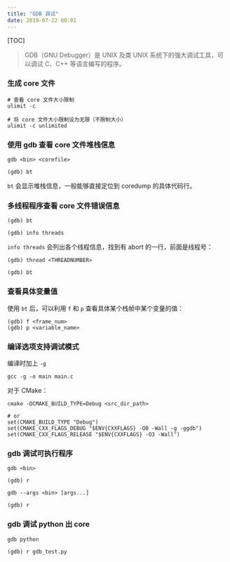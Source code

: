 ```yaml
---
title: "GDB 调试"
date: 2019-07-22 00:01
---
```


[TOC]

> GDB（GNU Debugger）是 UNIX 及类 UNIX 系统下的强大调试工具，可以调试 C、C++ 等语言编写的程序。

### 生成 core 文件

```
# 查看 core 文件大小限制
ulimit -c

# 将 core 文件大小限制设为无限（不限制大小）
ulimit -c unlimited
```

### 使用 gdb 查看 core 文件堆栈信息

```
gdb <bin> <corefile>

(gdb) bt
```

`bt` 会显示堆栈信息，一般能够直接定位到 coredump 的具体代码行。

### 多线程程序查看 core 文件错误信息

```
(gdb) bt

(gdb) info threads
```

`info threads` 会列出各个线程信息，找到有 abort 的一行，前面是线程号：

```
(gdb) thread <THREADNUMBER>

(gdb) bt
```

### 查看具体变量值

使用 `bt` 后，可以利用 `f` 和 `p` 查看具体某个栈帧中某个变量的值：

```
(gdb) f <frame_num>
(gdb) p <variable_name>
```

### 编译选项支持调试模式

编译时加上 `-g`

```
gcc -g -o main main.c
```

对于 CMake：

```
cmake -DCMAKE_BUILD_TYPE=Debug <src_dir_path>

# or
set(CMAKE_BUILD_TYPE "Debug")
set(CMAKE_CXX_FLAGS_DEBUG "$ENV{CXXFLAGS} -O0 -Wall -g -ggdb")
set(CMAKE_CXX_FLAGS_RELEASE "$ENV{CXXFLAGS} -O3 -Wall")
```


### gdb 调试可执行程序

```
gdb <bin>

(gdb) r
```

```
gdb --args <bin> [args...]

(gdb) r
```

### gdb 调试 python 出 core

```
gdb python

(gdb) r gdb_test.py

```
